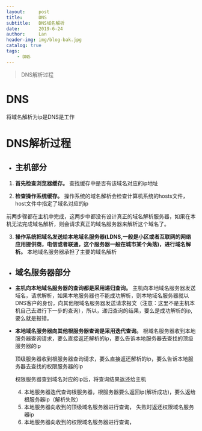 ```yaml
---
layout:     post
title:      DNS
subtitle:   DNS域名解析
date:       2019-6-24
author:     Lan
header-img: img/blog-bak.jpg
catalog: true
tags:
    - DNS
---
```

>DNS解析过程

# DNS

将域名解析为ip是DNS是工作

# DNS解析过程

- ## 主机部分

1. **首先检查浏览器缓存。**
   查找缓存中是否有该域名对应的ip地址

2. **检查操作系统缓存。**
   操作系统的域名解析会检查计算机系统的hosts文件，host文件中指定了域名对应的ip

前两步骤都在主机中完成，这两步中都没有设计真正的域名解析服务器，如果在本机无法完成域名解析，则会请求真正的域名服务器来解析这个域名了。

3. **操作系统把域名发送给本地域名服务器(LDNS,一般是小区或者互联网的网络应用提供商，电信或者联通，这个服务器一般在城市某个角落)，进行域名解析。**
   本地域名服务器承担了主要的域名解析


- ## 域名服务器部分
  
- **主机向本地域名服务器的查询都是采用递归查询。**
  主机向本地域名服务器发送域名，请求解析，如果本地服务器也不能成功解析，则本地域名服务器就以DNS客户的身份，向其他根域名服务器发送请求报文（注意：这里不是主机本机自己去进行下一步的查询），所以，递归查询的结果，要么是成功解析的ip,要么就是报错。
- **本地域名服务器向其他根服务器查询是采用迭代查询。**
  根域名服务器收到本地服务器查询请求，要么直接返还解析的ip，要么告诉本地服务器去查找的顶级服务器的ip

  顶级服务器收到根服务器查询请求，要么直接返还解析的ip，要么告诉本地服务器去查找的权限服务器的ip

  权限服务器查到域名对应的ip后，将查询结果返还给主机

  4. 本地服务器迭代查询根服务器，根服务器要么返回ip(解析成功)，要么返给根服务器ip（解析失败）
  5. 本地服务器向收到的顶级域名服务器进行查询， 失败时返还权限域名服务器ip
  6. 本地服务器向收到的权限域名服务器进行查询， 


